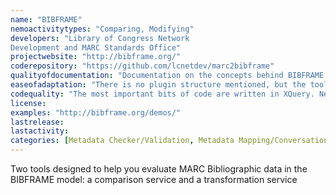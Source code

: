 ```yaml
---
name: "BIBFRAME"
nemoactivitytypes: "Comparing, Modifying"
developers: "Library of Congress Network 
Development and MARC Standards Office"
projectwebsite: "http://bibframe.org/"
coderepository: "https://github.com/lcnetdev/marc2bibframe"
qualityofdocumentation: "Documentation on the concepts behind BIBFRAME are quite extensive, however documentation for developers seems to be limited by a not very descriptive README in GitHub."
easeofadaptation: "There is no plugin structure mentioned, but the tool’s functionalities (“convert MARC/XML Bibliographic records to BIBFRAME resources”) are fairly straightforward (there is an XQuery file for each format), so extending the tool for other types of bibliographic records should be not too hard."
codequality: "The most important bits of code are written in XQuery. Next to this there is an exhibit app in HTML. Both parts seem clear and are not hard to comprehend. However there is not much in the sense of comments."
license: 
examples: "http://bibframe.org/demos/"
lastrelease: 
lastactivity: 
categories: [Metadata Checker/Validation, Metadata Mapping/Conversation/normalisation]
---
```

Two tools designed to help you evaluate MARC Bibliographic data in the BIBFRAME model: a comparison service and a transformation service

